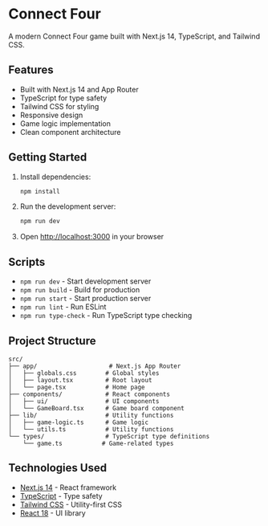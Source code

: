 # Connect Four

A modern Connect Four game built with Next.js 14, TypeScript, and Tailwind CSS.

## Features

- Built with Next.js 14 and App Router
- TypeScript for type safety
- Tailwind CSS for styling
- Responsive design
- Game logic implementation
- Clean component architecture

## Getting Started

1. Install dependencies:

   ```bash
   npm install
   ```

2. Run the development server:

   ```bash
   npm run dev
   ```

3. Open [http://localhost:3000](http://localhost:3000) in your browser

## Scripts

- `npm run dev` - Start development server
- `npm run build` - Build for production
- `npm run start` - Start production server
- `npm run lint` - Run ESLint
- `npm run type-check` - Run TypeScript type checking

## Project Structure

```
src/
├── app/                    # Next.js App Router
│   ├── globals.css        # Global styles
│   ├── layout.tsx         # Root layout
│   └── page.tsx           # Home page
├── components/            # React components
│   ├── ui/                # UI components
│   └── GameBoard.tsx      # Game board component
├── lib/                   # Utility functions
│   ├── game-logic.ts      # Game logic
│   └── utils.ts           # Utility functions
└── types/                 # TypeScript type definitions
    └── game.ts           # Game-related types
```

## Technologies Used

- [Next.js 14](https://nextjs.org/) - React framework
- [TypeScript](https://www.typescriptlang.org/) - Type safety
- [Tailwind CSS](https://tailwindcss.com/) - Utility-first CSS
- [React 18](https://reactjs.org/) - UI library
